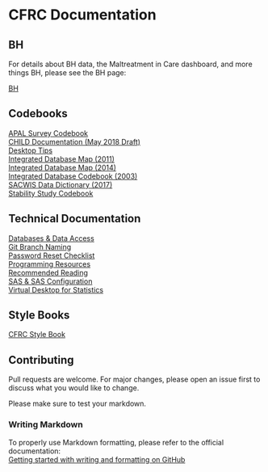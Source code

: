 # CFRC Documentation

## BH
For details about BH data, the Maltreatment in Care dashboard, and more things BH, please see the BH page:  


[BH](docs/bh/README.md)  

<!--
[BH Data](docs/bh/bhData.md)  
[DCFS Data Changelog](docs/bh/CHANGELOG.md)  
[Maltreatment in Care Dashboard](docs/bh/maltreatmentInCareDashboard.md)  
-->


## Codebooks
[APAL Survey Codebook](codebooks/APAL_Codebook.pdf)  
[CHILD Documentation (May 2018 Draft)](codebooks/CHILD_Documentation_20180525.pdf)  
[Desktop Tips](docs/misc/desktopTips.md)  
[Integrated Database Map (2011)](codebooks/Data_Map_revised3.pdf)  
[Integrated Database Map (2014)](codebooks/Data_Map_updated_2014.pdf)  
[Integrated Database Codebook (2003)](codebooks/DCFS_DD120803.pdf)  
[SACWIS Data Dictionary (2017)](codebooks/SACWIS_data_dictionary.pdf)  
[Stability Study Codebook](codebooks/StabilityStudy_Codebook20100518.pdf)  


## Technical Documentation
[Databases & Data Access](docs/data/README.md)   
[Git Branch Naming](docs/misc/gitBranchNamingConvention.md)  
[Password Reset Checklist](docs/misc/passwordResetChecklist.md)  
[Programming Resources](docs/misc/programmingResources.md)  
[Recommended Reading](docs/misc/recommendedReading.md)  
[SAS & SAS Configuration](docs/sas/README.md )  
[Virtual Desktop for Statistics](docs/misc/virtualDesktop.md)  

## Style Books

[CFRC Style Book](docs/stylebooks/cfrcStyleBook.md)  

## Contributing

Pull requests are welcome. For major changes, please open an issue first
to discuss what you would like to change.

Please make sure to test your markdown.

### Writing Markdown
To properly use Markdown formatting, please refer to the official documentation:  
[Getting started with writing and formatting on GitHub](https://docs.github.com/en/get-started/writing-on-github/getting-started-with-writing-and-formatting-on-github)  
